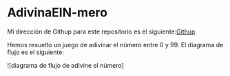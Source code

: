 # AdivinaElN-mero


Mi dirección de Githup para este repositorio es el siguiente:[Githup](https://github.com/albabernal03/AdivinaElN-mero.git)

Hemos resuelto un juego de adivinar el número entre 0 y 99.
El diagrama de flujo es el siguiente:

![diagrama de flujo de adivine el número]


